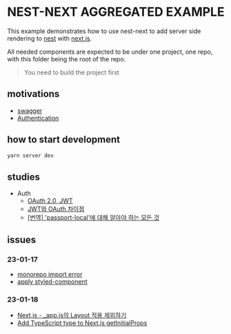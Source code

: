 # NEST-NEXT AGGREGATED EXAMPLE

This example demonstrates how to use nest-next to add server side rendering to [nest](https://github.com/nestjs/nest) with [next.js](https://github.com/zeit/next.js/).

All needed components are expected to be under one project, one repo, with this folder being the root of the repo.

> You need to build the project first

## motivations

- [swagger](https://docs.nestjs.com/openapi/introduction)
- [Authentication](https://docs.nestjs.com/security/authentication)

## how to start development

```zsh
yarn server dev
```

## studies

- Auth
  - [OAuth 2.0, JWT](https://gilssang97.tistory.com/55)
  - [JWT와 OAuth 차이점](https://lewis-kku.tistory.com/34)
  - [\[번역\] 'passport-local'에 대해 알아야 하는 모든 것](https://velog.io/@jakeseo_me/%EB%B2%88%EC%97%AD-passport-local%EC%97%90-%EB%8C%80%ED%95%B4-%EC%95%8C%EC%95%84%EC%95%BC-%ED%95%98%EB%8A%94-%EB%AA%A8%EB%93%A0-%EA%B2%83)

## issues

### 23-01-17

- [monorepo import error](https://minemanemo.tistory.com/168)
- [apply styled-component](https://tesseractjh.tistory.com/164)

### 23-01-18

- [Next.js - _app.js의 Layout 적용 제외하기](https://velog.io/@bigbrothershin/Next.js-Layout-%EC%A0%81%EC%9A%A9-%EC%A0%9C%EC%99%B8%ED%95%98%EA%B8%B0)
- [Add TypeScript type to Next.js getInitialProps](https://linguinecode.com/post/next-js-typescript-getinitialprops)